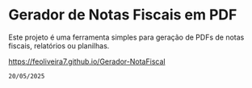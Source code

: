 # Gerador de Notas Fiscais em PDF


Este projeto é uma ferramenta simples para geração de PDFs de notas fiscais, relatórios ou planilhas.

https://feoliveira7.github.io/Gerador-NotaFiscal
```bash
20/05/2025

